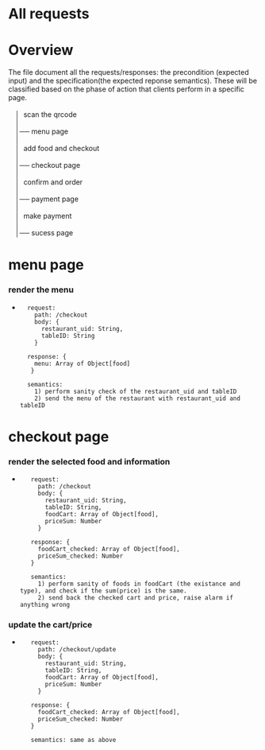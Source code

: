 # All requests 
# Overview
The file document all the requests/responses: the precondition (expected input) and the specification(the expected reponse semantics). These will be classified based on the phase of action that clients perform in a specific page.
<br /><br />
 &emsp;│&nbsp; scan the qrcode<br />
 &emsp;│  <br />
 &emsp;│── menu page<br />
 &emsp;│<br />
 &emsp;│&nbsp; add food and checkout<br />
 &emsp;│  <br />
 &emsp;│── checkout page<br />
 &emsp;│<br />
 &emsp;│&nbsp; confirm and order<br />
 &emsp;│  <br />
 &emsp;│── payment page<br />
 &emsp;│<br />
 &emsp;│&nbsp; make payment<br />
 &emsp;│  <br />
 &emsp;│── sucess page
 
 # menu page
### render the menu
 *  ``` 
      request:
        path: /checkout
        body: {
          restaurant_uid: String,
          tableID: String
        }
        
      response: {
        menu: Array of Object[food]   
       }
      
      semantics: 
        1) perform sanity check of the restaurant_uid and tableID
        2) send the menu of the restaurant with restaurant_uid and tableID
    ```
    
 # checkout page
### render the selected food and information
*  ``` 
      request:
        path: /checkout
        body: {
          restaurant_uid: String,
          tableID: String,
          foodCart: Array of Object[food],
          priceSum: Number
        }
        
      response: {
        foodCart_checked: Array of Object[food],
        priceSum_checked: Number
      }
      
      semantics: 
        1) perform sanity of foods in foodCart (the existance and type), and check if the sum(price) is the same. 
        2) send back the checked cart and price, raise alarm if anything wrong
    ```
    
 ### update the cart/price
*  ``` 
      request:
        path: /checkout/update
        body: {
          restaurant_uid: String,
          tableID: String,
          foodCart: Array of Object[food],
          priceSum: Number
        }
        
      response: {
        foodCart_checked: Array of Object[food],
        priceSum_checked: Number
      }
      
      semantics: same as above
    ```
    
   
